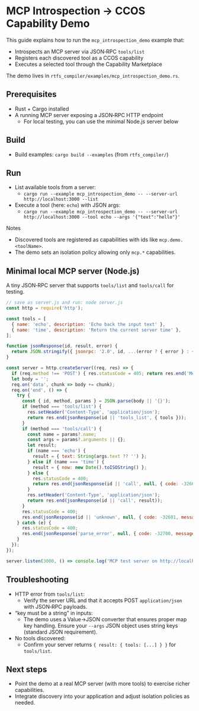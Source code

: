 # MCP Introspection → CCOS Capability Demo

This guide explains how to run the `mcp_introspection_demo` example that:
- Introspects an MCP server via JSON‑RPC `tools/list`
- Registers each discovered tool as a CCOS capability
- Executes a selected tool through the Capability Marketplace

The demo lives in `rtfs_compiler/examples/mcp_introspection_demo.rs`.

## Prerequisites
- Rust + Cargo installed
- A running MCP server exposing a JSON‑RPC HTTP endpoint
  - For local testing, you can use the minimal Node.js server below

## Build
- Build examples: `cargo build --examples` (from `rtfs_compiler/`)

## Run
- List available tools from a server:
  - `cargo run --example mcp_introspection_demo -- --server-url http://localhost:3000 --list`
- Execute a tool (here: `echo`) with JSON args:
  - `cargo run --example mcp_introspection_demo -- --server-url http://localhost:3000 --tool echo --args '{"text":"hello"}'`

Notes
- Discovered tools are registered as capabilities with ids like `mcp.demo.<toolName>`.
- The demo sets an isolation policy allowing only `mcp.*` capabilities.

## Minimal local MCP server (Node.js)
A tiny JSON‑RPC server that supports `tools/list` and `tools/call` for testing.

```js
// save as server.js and run: node server.js
const http = require('http');

const tools = [
  { name: 'echo', description: 'Echo back the input text' },
  { name: 'time', description: 'Return the current server time' },
];

function jsonResponse(id, result, error) {
  return JSON.stringify({ jsonrpc: '2.0', id, ...(error ? { error } : { result }) });
}

const server = http.createServer((req, res) => {
  if (req.method !== 'POST') { res.statusCode = 405; return res.end('Method Not Allowed'); }
  let body = '';
  req.on('data', chunk => body += chunk);
  req.on('end', () => {
    try {
      const { id, method, params } = JSON.parse(body || '{}');
      if (method === 'tools/list') {
        res.setHeader('Content-Type', 'application/json');
        return res.end(jsonResponse(id || 'tools_list', { tools }));
      }
      if (method === 'tools/call') {
        const name = params?.name;
        const args = params?.arguments || {};
        let result;
        if (name === 'echo') {
          result = { text: String(args.text ?? '') };
        } else if (name === 'time') {
          result = { now: new Date().toISOString() };
        } else {
          res.statusCode = 400;
          return res.end(jsonResponse(id || 'call', null, { code: -32601, message: 'Unknown tool' }));
        }
        res.setHeader('Content-Type', 'application/json');
        return res.end(jsonResponse(id || 'call', result));
      }
      res.statusCode = 400;
      res.end(jsonResponse(id || 'unknown', null, { code: -32601, message: 'Unknown method' }));
    } catch (e) {
      res.statusCode = 400;
      res.end(jsonResponse('parse_error', null, { code: -32700, message: 'Parse error', data: String(e) }));
    }
  });
});

server.listen(3000, () => console.log('MCP test server on http://localhost:3000'));
```

## Troubleshooting
- HTTP error from `tools/list`:
  - Verify the server URL and that it accepts POST `application/json` with JSON‑RPC payloads.
- “key must be a string” in inputs:
  - The demo uses a Value→JSON converter that ensures proper map key handling. Ensure your `--args` JSON object uses string keys (standard JSON requirement).
- No tools discovered:
  - Confirm your server returns `{ result: { tools: [...] } }` for `tools/list`.

## Next steps
- Point the demo at a real MCP server (with more tools) to exercise richer capabilities.
- Integrate discovery into your application and adjust isolation policies as needed.
